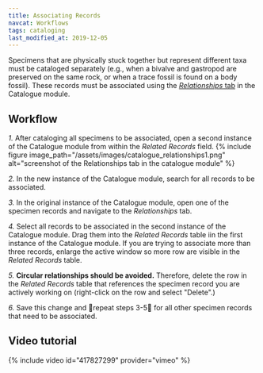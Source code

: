 ```yaml
---
title: Associating Records
navcat: Workflows
tags: cataloging
last_modified_at: 2019-12-05
---
```


Specimens that are physically stuck together but represent different taxa must be cataloged separately (e.g., when a bivalve and gastropod are preserved on the same rock, or when a trace fossil is found on a body fossil). These records must be associated using the [*Relationships* tab](https://lacmip.github.io/emu/documentation/catalogue/) in the Catalogue module.

## Workflow

*1.* After cataloging all specimens to be associated, open a second instance of the Catalogue module from within the _Related Records_ field. 
{% include figure image_path="/assets/images/catalogue_relationships1.png" alt="screenshot of the Relationships tab in the catalogue module" %}

*2.* In the new instance of the Catalogue module, search for all records to be associated.

*3.* In the original instance of the Catalogue module, open one of the specimen records and navigate to the *Relationships* tab.

*4.* Select all records to be associated in the second instance of the Catalogue module. Drag them into the *Related Records* table iin the first instance of the Catalogue module. If you are trying to associate more than three records, enlarge the active window so more row are visible in the _Related Records_ table.

*5.* **Circular relationships should be avoided.** Therefore, delete the row in the _Related Records_ table that references the specimen record you are actively working on (right-click on the row and select "Delete".)

*6.* Save this change and :repeat:repeat steps 3-5:repeat: for all other specimen records that need to be associated.

## Video tutorial

{% include video id="417827299" provider="vimeo" %}
